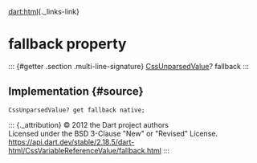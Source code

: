 [dart:html](../../dart-html/dart-html-library){._links-link}

fallback property
=================

::: {#getter .section .multi-line-signature}
[CssUnparsedValue](../cssunparsedvalue-class)? fallback
:::

Implementation {#source}
--------------

``` {.language-dart data-language="dart"}
CssUnparsedValue? get fallback native;
```

::: {._attribution}
© 2012 the Dart project authors\
Licensed under the BSD 3-Clause \"New\" or \"Revised\" License.\
<https://api.dart.dev/stable/2.18.5/dart-html/CssVariableReferenceValue/fallback.html>
:::
